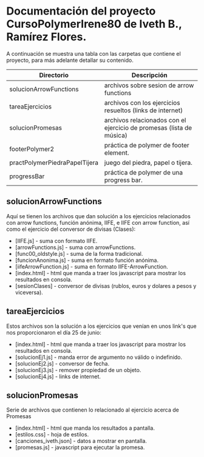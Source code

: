 # Documentación del proyecto CursoPolymerIrene80 de Iveth B., Ramírez Flores. 



A continuación se muestra una tabla con las carpetas que contiene el proyecto, para más adelante detallar su contenido.

| Directorio | Descripción |
| ------ | ------ |
| solucionArrowFunctions | archivos sobre sesion de arrow functions |
| tareaEjercicios | archivos con los ejercicios resueltos (links de internet) |
| solucionPromesas | archivos relacionados con el ejercicio de promesas (lista de música) |
| footerPolymer2 | práctica de polymer de footer element. |
| practPolymerPiedraPapelTijera | juego del piedra, papel o tijera. |
| progressBar | práctica de polymer de una progress bar. |


## solucionArrowFunctions
Aquí se tienen los archivos que dan solución a los ejercicios relacionados con arrow functions, función anónima, IIFE, e IIFE con arrow function, así como el ejercicio del conversor de divisas (Clases):

* [IIFE.js] - suma con formato IIFE.
* [arrowFunctions.js] - suma con arrowFunctions.
* [func00_oldstyle.js] - suma de la forma tradicional.
* [funcionAnonima.js] - suma en formato función anónima.
* [iifeArrowFunction.js] - suma en formato IIFE-ArrowFunction.
* [index.html] - html que manda a traer los javascript para mostrar los resultados en consola.
* [sesionClases] - conversor de divisas (rublos, euros y dolares a pesos y viceversa).


## tareaEjercicios
Estos archivos son la solución a los ejercicios que venían en unos link's que nos proporcionaron el día 25 de junio:

* [index.html] -  html que manda a traer los javascript para mostrar los resultados en consola.
* [solucionEj1.js] - manda error de argumento no válido o indefinido.
* [solucionEj2.js] - conversor de fecha.
* [solucionEj3.js] - remover propiedad de un objeto.
* [solucionEj4.js] - links de internet.


## solucionPromesas
Serie de archivos que contienen lo relacionado al ejercicio acerca de Promesas

* [index.html] - html que manda los resultados a pantalla.
* [estilos.css] - hoja de estilos.
* [canciones_iveth.json] - datos a mostrar en pantalla.
* [promesas.js] - javascript para ejecutar la promesa.

